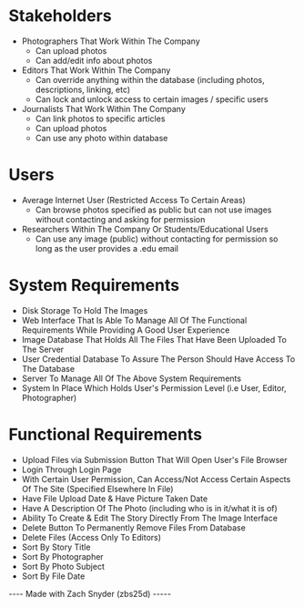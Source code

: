 # Stakeholders
- Photographers That Work Within The Company
  - Can upload photos
  - Can add/edit info about photos
- Editors That Work Within The Company  
  - Can override anything within the database (including photos, descriptions, linking, etc)
  - Can lock and unlock access to certain images / specific users
- Journalists That Work Within The Company
  - Can link photos to specific articles
  - Can upload photos
  - Can use any photo within database
  

# Users
- Average Internet User (Restricted Access To Certain Areas) 
  - Can browse photos specified as public but can not use images without contacting and asking for permission
- Researchers Within The Company Or Students/Educational Users
  - Can use any image (public) without contacting for permission so long as the user provides a .edu email

# System Requirements
- Disk Storage To Hold The Images
- Web Interface That Is Able To Manage All Of The Functional Requirements While Providing A Good User Experience
- Image Database That Holds All The Files That Have Been Uploaded To The Server
- User Credential Database To Assure The Person Should Have Access To The Database
- Server To Manage All Of The Above System Requirements
- System In Place Which Holds User's Permission Level (i.e User, Editor, Photographer)

# Functional Requirements
- Upload Files via Submission Button That Will Open User's File Browser
- Login Through Login Page
- With Certain User Permission, Can Access/Not Access Certain Aspects Of The Site (Specified Elsewhere In File)
- Have File Upload Date & Have Picture Taken Date
- Have A Description Of The Photo (including who is in it/what it is of)
- Ability To Create & Edit The Story Directly From The Image Interface
- Delete Button To Permanently Remove Files From Database
- Delete Files (Access Only To Editors)
- Sort By Story Title
- Sort By Photographer
- Sort By Photo Subject
- Sort By File Date

---- Made with Zach Snyder (zbs25d) -----
